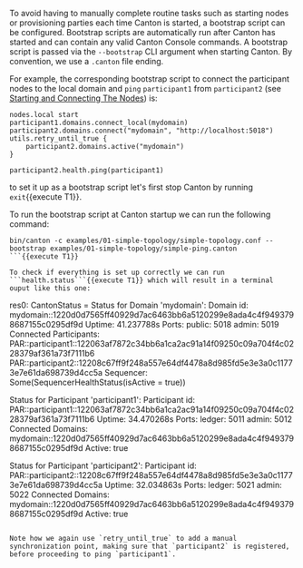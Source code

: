 To avoid having to manually complete routine tasks such as starting nodes or provisioning parties each time Canton is started, a bootstrap script can be configured. Bootstrap scripts are automatically run after Canton has started and can contain any valid Canton Console commands. A bootstrap script is passed via the `--bootstrap` CLI argument when starting Canton. By convention, we use a `.canton` file ending.

For example, the corresponding bootstrap script to connect the participant nodes to the local domain and `ping` `participant1` from `participant2` (see [Starting and Connecting The Nodes](https://docs.daml.com/canton/user-manual/tutorials/getting_started.html#connecting-the-nodes)) is:

```
nodes.local start
participant1.domains.connect_local(mydomain)
participant2.domains.connect("mydomain", "http://localhost:5018")
utils.retry_until_true {
    participant2.domains.active("mydomain")
}

participant2.health.ping(participant1)
```

to set it up as a bootstrap script let's first stop Canton by running ```exit```{{execute T1}}.

To run the bootstrap script at Canton startup we can run the following command:

```
bin/canton -c examples/01-simple-topology/simple-topology.conf --bootstrap examples/01-simple-topology/simple-ping.canton
```{{execute T1}}

To check if everything is set up correctly we can run ```health.status```{{execute T1}} which will result in a terminal ouput like this one:

```
res0: CantonStatus = Status for Domain 'mydomain':
Domain id: mydomain::1220d0d7565ff40929d7ac6463bb6a5120299e8ada4c4f9493798687155c0295df9d
Uptime: 41.237788s
Ports:
        public: 5018
        admin: 5019
Connected Participants:
        PAR::participant1::122063af7872c34bb6a1ca2ac91a14f09250c09a704f4c0228379af361a73f7111b6
        PAR::participant2::12208c67ff9f248a557e64df4478a8d985fd5e3e3a0c11773e7e61da698739d4cc5a
Sequencer: Some(SequencerHealthStatus(isActive = true))

Status for Participant 'participant1':
Participant id: PAR::participant1::122063af7872c34bb6a1ca2ac91a14f09250c09a704f4c0228379af361a73f7111b6
Uptime: 34.470268s
Ports:
        ledger: 5011
        admin: 5012
Connected Domains:
        mydomain::1220d0d7565ff40929d7ac6463bb6a5120299e8ada4c4f9493798687155c0295df9d
Active: true

Status for Participant 'participant2':
Participant id: PAR::participant2::12208c67ff9f248a557e64df4478a8d985fd5e3e3a0c11773e7e61da698739d4cc5a
Uptime: 32.034863s
Ports:
        ledger: 5021
        admin: 5022
Connected Domains:
        mydomain::1220d0d7565ff40929d7ac6463bb6a5120299e8ada4c4f9493798687155c0295df9d
Active: true
```

Note how we again use `retry_until_true` to add a manual synchronization point, making sure that `participant2` is registered, before proceeding to ping `participant1`.
